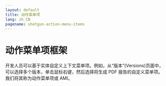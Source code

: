 ```yaml
---
layout: default
title: 动作菜单项
lang: zh_CN
pagename: shotgun-action-menu-items
---
```


# 动作菜单项框架

开发人员可以基于实体自定义上下文菜单项。例如，从“版本”(Versions)页面中，可以选择多个版本，单击鼠标右键，然后选择将生成 PDF 报告的自定义菜单项。我们将其称为动作菜单项或 AMI。
